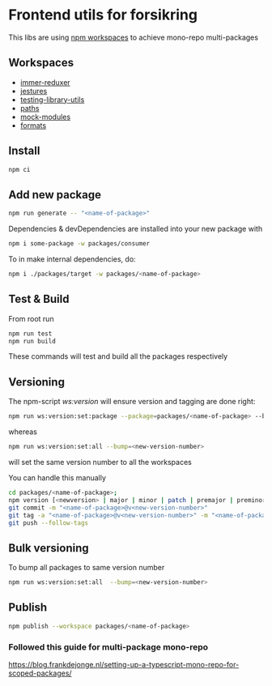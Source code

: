 # Frontend utils for forsikring

This libs are using [npm workspaces](https://docs.npmjs.com/cli/v7/using-npm/workspaces) to achieve mono-repo multi-packages

## Workspaces

- [immer-reduxer](./packages/immer-reduxer/README.md)
- [jestures](./packages/jestures/README.md)
- [testing-library-utils](./packages/testing-library-utils/README.md)
- [paths](./packages/paths/README.md)
- [mock-modules](./packages/mock-modules/README.md)
- [formats](./packages/formats/README.md)

[//]: <> (package-list-placeholder-do-not-remove)

## Install

```bash
npm ci
```

## Add new package

```bash
npm run generate -- "<name-of-package>"
```

Dependencies & devDependencies are installed into your new package with

```bash
npm i some-package -w packages/consumer
```

To in make internal dependencies, do:

```bash
npm i ./packages/target -w packages/<name-of-package>
```

## Test & Build

From root run

```bash
npm run test
npm run build
```

These commands will test and build all the packages respectively

## Versioning

The npm-script _ws:version_ will ensure version and tagging are done right:

```bash
npm run ws:version:set:package --package=packages/<name-of-package> --bump=<new-version-number>
```

whereas

```bash
npm run ws:version:set:all --bump=<new-version-number>
```

will set the same version number to all the workspaces

You can handle this manually

```bash
cd packages/<name-of-package>;
npm version [<newversion> | major | minor | patch | premajor | preminor | prepatch | prerelease | from-git]
git commit -m "<name-of-package>@v<new-version-number>"
git tag -a "<name-of-package>@v<new-version-number>" -m "<name-of-package>@v<new-version-number>"
git push --follow-tags
```

## Bulk versioning

To bump all packages to same version number

```bash
npm run ws:version:set:all  --bump=<new-version-number>
```

## Publish

```bash
npm publish --workspace packages/<name-of-package>
```

### Followed this guide for multi-package mono-repo

https://blog.frankdejonge.nl/setting-up-a-typescript-mono-repo-for-scoped-packages/
